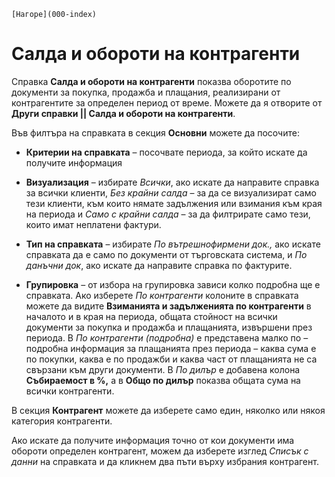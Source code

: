 ```{only} html
[Нагоре](000-index)
```

# Салда и обороти на контрагенти

Справка **Салда и обороти на контрагенти** показва оборотите по
документи за покупка, продажба и плащания, реализирани от
контрагентите за определен период от време. Можете да я отворите
от **Други справки || Салда и обороти на контрагенти**.

Във филтъра на справката в секция **Основни** можете да посочите:

 - **Критерии на справката** – посочвате периода, за който искате да получите информация

 - **Визуализация** – избирате *Всички*, ако искате да направите справка за всички клиенти, *Без крайни салда* – за да се визуализират само тези клиенти, към които нямате задължения или взимания към края на периода и *Само с крайни салда* – за да филтрирате само тези, които имат неплатени фактури.

 - **Тип на справката** – избирате *По вътрешнофирмени док.,* ако искате справката да е само по документи от търговската система, и *По данъчни док*, ако искате да направите справка по фактурите.

 - **Групировка** – от избора на групировка зависи колко подробна ще е справката. Ако изберете *По контрагенти* колоните в справката можете да видите **Взиманията и задълженията по контрагенти** в началото и в края на периода, общата стойност на всички документи за покупка и продажба и плащанията, извършени през периода. В *По контрагенти (подробна)* е представена малко по – подробна информация за плащанията през периода – каква сума е по покупки, каква е по продажби и каква част от плащанията не са свързани към други документи. В *По дилър* е добавена колона **Събираемост в %,** а в **Общо по дилър** показва общата сума на всички контрагенти. 

В секция **Контрагент** можете да изберете само един, няколко или някоя
категория контрагенти.

Ако искате да получите информация точно от кои документи има обороти
определен контрагент, можем да изберете изглед *Списък с данни* на
справката и да кликнем два пъти върху избрания контрагент.
